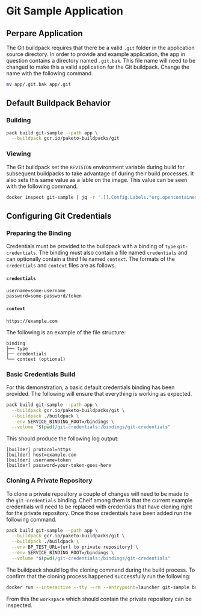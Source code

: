 # Git Sample Application

## Perpare Application

The Git buildpack requires that there be a valid `.git` folder in the
application source directory. In order to provide and example application, the
app in question contains a directory named `.git.bak`. This file name will need
to be changed to make this a valid application for the Git buildpack. Change
the name with the following command.
```bash
mv app/.git.bak app/.git
```

## Default Buildpack Behavior

### Building

```bash
pack build git-sample --path app \
  --buildpack gcr.io/paketo-buildpacks/git
```

### Viewing

The Git buildpack set the `REVISION` environment variable during build for
subsequent buildpacks to take advantage of during their build processes. It
also sets this same value as a lable on the image. This value can be seen with
the following command.
```bash
docker inspect git-sample | jq -r '.[].Config.Labels."org.opencontainers.image.revision"'
```

## Configuring Git Credentials

### Preparing the Binding

Credentials must be provided to the buildpack with a binding of `type`
`git-credentials`. The binding must also contain a file named `credentials` and
can optionally contain a third file named `context`. The formats of the
`credentials` and `context` files are as follows.

#### `credentials`

```plain
username=some-username
password=some-password/token
```

#### `context`

```plain
https://example.com
```

The following is an example of the file structure:
```plain
binding
├── type
├── credentials
└── context (optional)
```

### Basic Credentials Build

For this demonstration, a basic default credentials binding has been provided.
The following will ensure that everything is working as expected.
```bash
pack build git-sample --path app \
  --buildpack gcr.io/paketo-buildpacks/git \
  --buildpack ./buildpack \
  --env SERVICE_BINDING_ROOT=/bindings \
  --volume "$(pwd)/git-credentials:/bindings/git-credentials"
```

This should produce the following log output:
```plain
[builder] protocol=https
[builder] host=example.com
[builder] username=token
[builder] password=your-token-goes-here
```

### Cloning A Private Repository

To clone a private repository a couple of changes will need to be made to the
`git-credentials` binding. Cheif among them is that the current example
credentials will need to be replaced with credentials that have cloning right
for the private repository. Once those credentials have been added run the
following command.
```bash
pack build git-sample --path app \
  --buildpack gcr.io/paketo-buildpacks/git \
  --buildpack ./buildpack \
  --env BP_TEST_URL={url to private repository} \
  --env SERVICE_BINDING_ROOT=/bindings \
  --volume "$(pwd)/git-credentials:/bindings/git-credentials"
```

The buildpack should log the cloning command during the build process. To
confirm that the cloning process happened successfully run the following:
```bash
docker run --interactive --tty --rm --entrypoint=launcher git-sample bash
```

From this the `workspace` which should contain the private repository can be
inspected.
